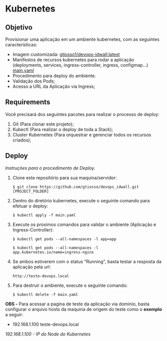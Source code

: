 # Kubernetes

## Objetivo

Provisionar uma aplicação em um ambiente kubernetes, com as seguintes características:

* Imagem customizada: [gtiosso1/devops-idwall:latest](https://hub.docker.com/r/gtiosso1/devops-idwall)
* Manifestos de recursos kubernetes para rodar a aplicação (deployments, services, ingress-controller, ingress, configmap...) [main.yaml](main.yaml) 
* Procedimento para deploy do ambiente.
* Validação dos Pods;
* Acesso a URL da Aplicação via Ingress;

## Requirements

Você precisará dos seguintes pacotes para realizar o processo de deploy: 

1.  Git (Para clonar este projeto);
2.  Kubectl (Para realizar o deploy de toda a Stack);
3.  Cluster Kubernetes (Para orquestrar e gerenciar todos os recursos criados);


## Deploy

_Instruções para o procedimento de Deploy._

1.  Clone este repositório para sua maquina/servidor:

        $ git clone https://github.com/gtiosso/devops_idwall.git [PROJECT_FOLDER]

2.  Dentro do diretório kubernetes, execute o seguinte comando para efetuar o deploy:

        $ kubectl apply -f main.yaml

3.  Execute os proximos comandos para validar o ambiente (Aplicação e Ingress-Controller):

        $ kubectl get pods --all-namespaces -l app=app

        $ kubectl get pods --all-namespaces -l app.kubernetes.io/name=ingress-nginx

4.  Se ambos estiverem com o status "Running", basta testar a resposta da aplicação pela url:

        http://teste-devops.local
        
6.  Para destruir o ambiente, execute o seguinte comando:

        $ kubectl delete -f main.yaml

**OBS -** Para acessar a pagina de teste da aplicação via domínio, basta configurar o arquivo hosts da maquina de origem do teste como o **exemplo** a seguir:
*  192.168.1.100 teste-devops.local

_192.168.1.100 - IP do Node do Kubernetes_
